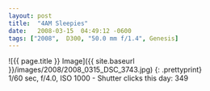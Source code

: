 ```yaml
---
layout: post
title:  "4AM Sleepies"
date:   2008-03-15  04:49:12 -0600
tags: ["2008",  D300, "50.0 mm f/1.4", Genesis]
---
```

![{{ page.title }} Image]({{ site.baseurl }}/images/2008/2008_0315_DSC_3743.jpg)
{: .prettyprint}   
1/60 sec, f/4.0, ISO 1000 - Shutter clicks this day: 349